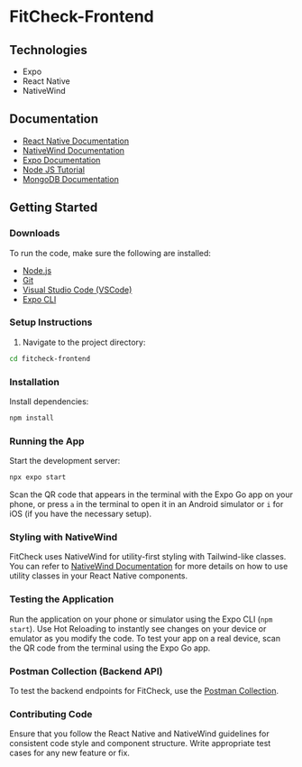 # FitCheck-Frontend

## Technologies
- Expo
- React Native
- NativeWind

## Documentation
- [React Native Documentation](https://reactnative.dev/docs/getting-started)
- [NativeWind Documentation](https://www.nativewind.dev/)
- [Expo Documentation](https://docs.expo.dev/)
- [Node JS Tutorial](https://www.w3schools.com/nodejs/)
- [MongoDB Documentation](https://www.mongodb.com/docs/drivers/node/current/usage-examples/)

## Getting Started

### Downloads
To run the code, make sure the following are installed:

- [Node.js](https://nodejs.org/en/download)
- [Git](https://git-scm.com/downloads)
- [Visual Studio Code (VSCode)](https://code.visualstudio.com/download)
- [Expo CLI](https://docs.expo.dev/get-started/installation/)

### Setup Instructions

1. Navigate to the project directory:

```bash
cd fitcheck-frontend
```

### Installation

Install dependencies:

```bash
npm install
```

### Running the App

Start the development server:

```bash
npx expo start
```

Scan the QR code that appears in the terminal with the Expo Go app on your phone, or press `a` in the terminal to open it in an Android simulator or `i` for iOS (if you have the necessary setup).

### Styling with NativeWind

FitCheck uses NativeWind for utility-first styling with Tailwind-like classes. You can refer to [NativeWind Documentation](https://www.nativewind.dev/) for more details on how to use utility classes in your React Native components.

### Testing the Application

Run the application on your phone or simulator using the Expo CLI (`npm start`).
Use Hot Reloading to instantly see changes on your device or emulator as you modify the code.
To test your app on a real device, scan the QR code from the terminal using the Expo Go app.

### Postman Collection (Backend API)

To test the backend endpoints for FitCheck, use the [Postman Collection](https://www.getpostman.com/collections/f00d6f2af7d5c1e0a5a5).

### Contributing Code

Ensure that you follow the React Native and NativeWind guidelines for consistent code style and component structure.
Write appropriate test cases for any new feature or fix.
